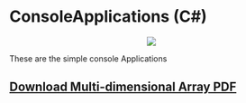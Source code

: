 # ConsoleApplications (C#)


<p align="center"><img src="https://github.com/erolca/ConsolApplications_DataStruct/blob/master/3.jpg"></p>

These are the simple console Applications

<h2><a href = "https://github.com/erolca/ConsolApplications_DataStruct/raw/master/Multi-dimensional%20Array.pdf">Download Multi-dimensional Array PDF</a></h2>
</html>

